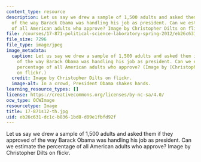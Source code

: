 ```yaml
---
content_type: resource
description: Let us say we drew a sample of 1,500 adults and asked them if they approved
  of the way Barack Obama was handling his job as president. Can we estimate the percentage
  of all American adults who approve? Image by Christopher Dilts on flickr.
file: /courses/17-871-political-science-laboratory-spring-2012/eb26c631dc1cb8361bd8d09e1fbfd92f_17-871s12-th.jpg
file_size: 7296
file_type: image/jpeg
image_metadata:
  caption: Let us say we drew a sample of 1,500 adults and asked them if they approved
    of the way Barack Obama was handling his job as president. Can we estimate the
    percentage of all American adults who approve? (Image by [Christopher Dilts](http://www.flickr.com/photos/barackobamadotcom/7709939772/)
    on flickr.)
  credit: Image by Christopher Dilts on flickr.
  image-alt: In a crowd, President Obama shakes hands.
learning_resource_types: []
license: https://creativecommons.org/licenses/by-nc-sa/4.0/
ocw_type: OCWImage
resourcetype: Image
title: 17-871s12-th.jpg
uid: eb26c631-dc1c-b836-1bd8-d09e1fbfd92f
---
```

Let us say we drew a sample of 1,500 adults and asked them if they approved of the way Barack Obama was handling his job as president. Can we estimate the percentage of all American adults who approve? Image by Christopher Dilts on flickr.